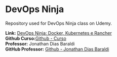 # DevOps Ninja

Repository used for DevOps Ninja class on Udemy.

**Link:** [DevOps Ninja: Docker, Kubernetes e Rancher](https://www.udemy.com/course/devops-mao-na-massa-docker-kubernetes-rancher/)  
**Github Curso:**[Github - Curso](https://github.com/jonathanbaraldi/devops)  
**Professor:** Jonathan Dias Baraldi  
**GitHub Professor:** [Github - Jonathan Dias Baraldi](https://github.com/jonathanbaraldi)  

